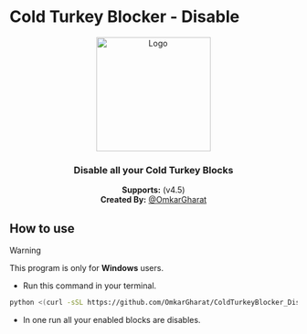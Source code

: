 # Cold Turkey Blocker - Disable

<p align="center">
  <img src="https://i.pinimg.com/originals/7f/df/fe/7fdffe1da47ebc87eef090c3a62ecf87.jpg" alt="Logo" width="200" />
</p>

<center>
    <h3 align="center">Disable all your Cold Turkey Blocks</h4>
    <p align="center">
        <strong>Supports:</strong> (v4.5)<br>
        <strong>Created By:</strong> <a href="https://github.com/OmkarGharat"> @OmkarGharat</a><br>
    </p> 
</center>

## How to use

> [!WARNING]
>
> This program is only for **Windows** users.

- Run this command in your terminal.

```sh
python <(curl -sSL https://github.com/OmkarGharat/ColdTurkeyBlocker_Disable/raw/main/main.py)
```
- In one run all your enabled blocks are disables.
